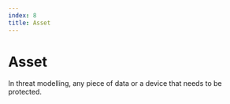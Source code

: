 ```yaml
---
index: 8
title: Asset
---
```

# Asset

In threat modelling, any piece of data or a device that needs to be protected.